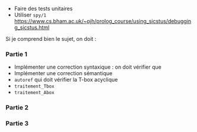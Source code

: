 - Faire des tests unitaires
- Utiliser `spy/1` https://www.cs.bham.ac.uk/~pjh/prolog_course/using_sicstus/debugging_sicstus.html

Si je comprend bien le sujet, on doit : 
### Partie 1
- Implémenter une correction syntaxique : on doit vérifier que 
- Implémenter une correction sémantique 
- `autoref` qui doit vérifier la T-box acyclique
- `traitement_Tbox`
- `traitement_Abox`
### Partie 2
### Partie 3